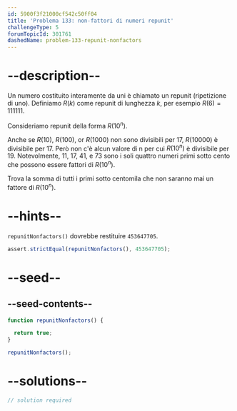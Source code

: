 ```yaml
---
id: 5900f3f21000cf542c50ff04
title: 'Problema 133: non-fattori di numeri repunit'
challengeType: 5
forumTopicId: 301761
dashedName: problem-133-repunit-nonfactors
---
```


# --description--

Un numero costituito interamente da uni è chiamato un repunit (ripetizione di uno). Definiamo $R(k)$ come repunit di lunghezza $k$, per esempio $R(6) = 111111$.

Consideriamo repunit della forma $R({10}^n)$.

Anche se $R(10)$, $R(100)$, or $R(1000)$ non sono divisibili per 17, $R(10000)$ è divisibile per 17. Però non c'è alcun valore di n per cui $R({10}^n)$ è divisibile per 19. Notevolmente, 11, 17, 41, e 73 sono i soli quattro numeri primi sotto cento che possono essere fattori di $R({10}^n)$.

Trova la somma di tutti i primi sotto centomila che non saranno mai un fattore di $R({10}^n)$.

# --hints--

`repunitNonfactors()` dovrebbe restituire `453647705`.

```js
assert.strictEqual(repunitNonfactors(), 453647705);
```

# --seed--

## --seed-contents--

```js
function repunitNonfactors() {

  return true;
}

repunitNonfactors();
```

# --solutions--

```js
// solution required
```
